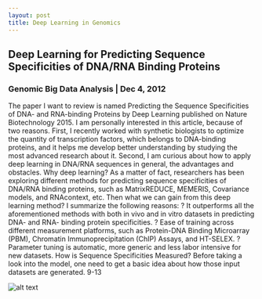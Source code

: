 ```yaml
---
layout: post
title: Deep Learning in Genomics
---
```


## Deep Learning for Predicting Sequence Specificities of DNA/RNA Binding Proteins ##
### Genomic Big Data Analysis | Dec 4, 2012

The paper I want to review is named Predicting the Sequence Specificities of DNA- and RNA-binding Proteins by Deep Learning published on Nature Biotechnology 2015. I am personally interested in this article, because of two reasons. First, I recently worked with synthetic biologists to optimize the quantity of transcription factors, which belongs to DNA-binding proteins, and it helps me develop better understanding by studying the most advanced research about it. Second, I am curious about how to apply deep learning in DNA/RNA sequences in general, the advantages and obstacles. 
Why deep learning?
As a matter of fact, researchers has been exploring different methods for predicting sequence specificities of DNA/RNA binding proteins, such as MatrixREDUCE, MEMERIS, Covariance models, and RNAcontext, etc. Then what we can gain from this deep learning method? I summarize the following reasons:
?	It outperforms all the aforementioned methods with both in vivo and in vitro datasets in predicting DNA- and RNA- binding protein specificities. 
?	Ease of training across different measurement platforms, such as Protein-DNA Binding Microarray (PBM), Chromatin Immunoprecipitation (ChIP) Assays, and HT-SELEX. 
?	Parameter tuning is automatic, more generic and less labor intensive for new datasets.
How is Sequence Specificities Measured?
Before taking a look into the model, one need to get a basic idea about how those input datasets are generated. 9-13

![alt text](https://rawgit.com/jinzhenfan/jinzhenfan.github.io/master/images/antibiotics/antibiotics.jpg "How much antibiotics is in your salmon?")
